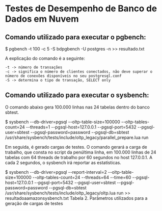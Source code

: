 # Testes de Desempenho de Banco de Dados em Nuvem

## Comando utilizado para executar o pgbench:

$ pgbench -t 100 -c 5 -S bdpgbench -U postgres -n >> resultado.txt

A explicação do comando é a seguinte:

    -t -> número de transações
    -c -> significa o número de clientes conectados, não deve superar o número de conexões disponíveis no seu postgresql.conf
    -S -> determina o tipo de transação, SELECT only


## Comando utilizado para executar o sysbench:

O comando abaixo gera 100.000 linhas nas 24 tabelas dentro do banco sbtest.

$ sysbench
--db-driver=pgsql
--oltp-table-size=100000
--oltp-tables-count=24
--threads=1
--pgsql-host=127.0.0.1
--pgsql-port=5432
--pgsql-user=sbtest
--pgsql-password=password
--pgsql-db=sbtest
/usr/share/sysbench/tests/include/oltp_legacy/parallel_prepare.lua
run

Em seguida, é gerado cargas de testes. O comando gerará a carga de trabalho, que consta no script da penúltima linha, em 100.000 linhas de 24 tabelas com 64 threads de trabalho por 60 segundos no host 127.0.0.1. A cada 2 segundos, o sysbench irá reportar as estatísticas.

$ sysbench
--db-driver=pgsql
--report-interval=2
--oltp-table-size=100000
--oltp-tables-count=24
--threads=64
--time=60
--pgsql-host=127.0.0.1
--pgsql-port=5432
--pgsql-user=sbtest
--pgsql-password=password
--pgsql-db=sbtest
/usr/share/sysbench/tests/include/oltp_legacy/oltp.lua
run >> resultadoaamazonsysbench.txt Tabela 2. Parâmetros utilizados para a geração de cargas de testes
